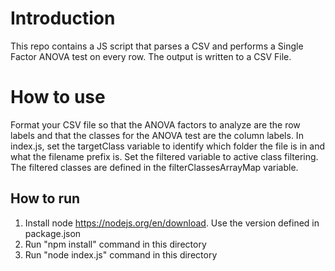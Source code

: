 # Introduction

This repo contains a JS script that parses a CSV and performs a Single Factor ANOVA test on every row. The output is written to a CSV File.

# How to use
Format your CSV file so that the ANOVA factors to analyze are the row labels and that the classes for the ANOVA test are the column labels. In index.js, set the targetClass variable to identify which folder the file is in and what the filename prefix is. Set the filtered variable to active class filtering. The filtered classes are defined in the filterClassesArrayMap variable.

## How to run
1. Install node https://nodejs.org/en/download. Use the version defined in package.json
2. Run "npm install" command in this directory
3. Run "node index.js" command in this directory
